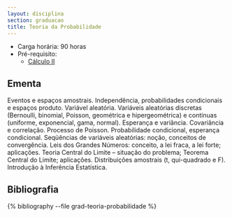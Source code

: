 ```yaml
---
layout: disciplina
section: graduacao
title: Teoria da Probabilidade 
---
```


- Carga horária: 90 horas 
- Pré-requisito:
    - [Cálculo II](calculo-II.html)

## Ementa

Eventos e espaços amostrais. Independência, probabilidades condicionais e espaços produto. Variável aleatória. Variáveis aleatórias discretas (Bernoulli, binomial, Poisson, geométrica e hipergeométrica) e contínuas (uniforme, exponencial, gama, normal). Esperança e variância. Covariância e correlação. Processo de Poisson. Probabilidade condicional, esperança condicional. Seqüências de variáveis aleatórias: noção, conceitos de convergência. Leis dos Grandes Números: conceito, a lei fraca, a lei forte; aplicações. Teoria Central do Limite – situação do problema; Teorema Central do Limite; aplicações. Distribuições amostrais (t, qui-quadrado e F). Introdução à Inferência Estatística.

## Bibliografia

{% bibliography --file grad-teoria-probabilidade %}
